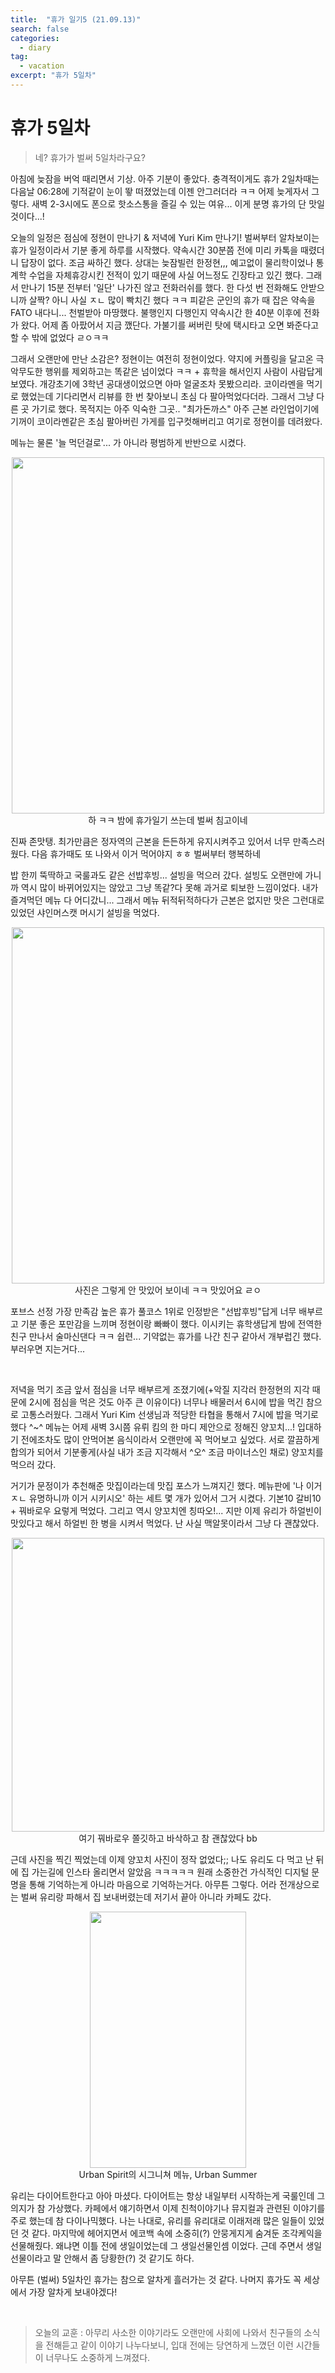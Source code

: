 ```yaml
---
title:  "휴가 일기5 (21.09.13)"
search: false
categories: 
  - diary
tag:
  - vacation
excerpt: "휴가 5일차"
---
```


# 휴가 5일차

>네? 휴가가 벌써 5일차라구요?

아침에 늦잠을 버억 때리면서 기상. 아주 기분이 좋았다. 충격적이게도 휴가 2일차때는 다음날 06:28에 기적같이 눈이 뙇 떠졌었는데 이젠 안그러더라 ㅋㅋ 어제 늦게자서 그렇다. 새벽 2-3시에도 폰으로 핫소스통을 즐길 수 있는 여유... 이게 분명 휴가의 단 맛일 것이다...!  

오늘의 일정은 점심에 정현이 만나기 & 저녁에 Yuri Kim 만나기! 벌써부터 알차보이는 휴가 일정이라서 기분 좋게 하루를 시작했다. 약속시간 30분쯤 전에 미리 카톡을 때렸더니 답장이 없다. 조금 싸하긴 했다. 상대는 늦잠빌런 한정현,,, 예고없이 물리학이었나 통계학 수업을 자체휴강시킨 전적이 있기 때문에 사실 어느정도 긴장타고 있긴 했다. 그래서 만나기 15분 전부터 '일단' 나가진 않고 전화러쉬를 했다. 한 다섯 번 전화해도 안받으니까 살짝? 아니 사실 ㅈㄴ 많이 빡치긴 했다 ㅋㅋ 피같은 군인의 휴가 때 잡은 약속을 FATO 내다니... 천벌받아 마땅했다. 불행인지 다행인지 약속시간 한 40분 이후에 전화가 왔다. 어제 좀 아팠어서 지금 깼단다. 가불기를 써버린 탓에 택시타고 오면 봐준다고 할 수 밖에 없었다 ㄹㅇㅋㅋ  

그래서 오랜만에 만난 소감은? 정현이는 여전히 정현이었다. 약지에 커플링을 달고온 극악무도한 행위를 제외하고는 똑같은 넘이었다 ㅋㅋ + 휴학을 해서인지 사람이 사람답게 보였다. 개강초기에 3학년 공대생이었으면 아마 얼굴조차 못봤으리라. 코이라멘을 먹기로 했었는데 기다리면서 리뷰를 한 번 찾아보니 초심 다 팔아먹었다더라. 그래서 그냥 다른 곳 가기로 했다. 목적지는 아주 익숙한 그곳.. "최가돈까스" 아주 근본 라인업이기에 기꺼이 코이라멘같은 초심 팔아버린 가게를 입구컷해버리고 여기로 정현이를 데려왔다.  

메뉴는 물론 '늘 먹던걸로'... 가 아니라 평범하게 반반으로 시켰다. 

<center>
<img src= "https://user-images.githubusercontent.com/68508521/133930998-9e4adf21-8dd2-42dc-90c8-3198c2e37c17.jpg" width="500" height="570">  

<br>
하 ㅋㅋ 밤에 휴가일기 쓰는데 벌써 침고이네
</center>

진짜 존맛탱. 최가만큼은 정자역의 근본을 든든하게 유지시켜주고 있어서 너무 만족스러웠다. 다음 휴가때도 또 나와서 이거 먹어야지 ㅎㅎ 벌써부터 행복하네  

밥 한끼 뚝딱하고 국룰과도 같은 선밥후빙... 설빙을 먹으러 갔다. 설빙도 오랜만에 가니까 역시 많이 바뀌어있지는 않았고 그냥 똑같?다 못해 과거로 퇴보한 느낌이었다. 내가 즐겨먹던 메뉴 다 어디갔니... 그래서 메뉴 뒤적뒤적하다가 근본은 없지만 맛은 그런대로 있었던 샤인머스캣 머시기 설빙을 먹었다. 

<center>
<img src= "https://user-images.githubusercontent.com/68508521/133931145-e98e8ed3-359a-4a4e-a295-5bda410b2e2d.jpg" width="500" height="570">  

<br>
사진은 그렇게 안 맛있어 보이네 ㅋㅋ 맛있어요 ㄹㅇ
</center>

포브스 선정 가장 만족감 높은 휴가 풀코스 1위로 인정받은 "선밥후빙"답게 너무 배부르고 기분 좋은 포만감을 느끼며 정현이랑 빠빠이 했다. 이시키는 휴학생답게 밤에 전역한 친구 만나서 술마신댄다 ㅋㅋ 쉽련... 기약없는 휴가를 나간 친구 같아서 개부럽긴 했다. 부러우면 지는거다...  

<br>

저녁을 먹기 조금 앞서 점심을 너무 배부르게 조졌기에(+악질 지각러 한정현의 지각 때문에 2시에 점심을 먹은 것도 아주 큰 이유이다) 너무나 배물러서 6시에 밥을 먹긴 참으로 고통스러웠다. 그래서 Yuri Kim 선생님과 적당한 타협을 통해서 7시에 밥을 먹기로 했다 ^~^ 메뉴는 어제 새벽 3시쯤 유뤼 킴의 한 마디 제안으로 정해진 양꼬치...! 입대하기 전에조차도 많이 안먹어본 음식이라서 오랜만에 꼭 먹어보고 싶었다. 서로 깔끔하게 합의가 되어서 기분좋게(사실 내가 조금 지각해서 ^오^ 조금 마이너스인 채로) 양꼬치를 먹으러 갔다.  

거기가 문정이가 추천해준 맛집이라는데 맛집 포스가 느껴지긴 했다. 메뉴판에 '나 이거 ㅈㄴ 유명하니까 이거 시키시오' 하는 세트 몇 개가 있어서 그거 시켰다. 기본10 갈비10 + 꿔바로우 요렇게 먹었다. 그리고 역시 양꼬치엔 칭따오!... 지만 이제 유리가 하얼빈이 맛있다고 해서 하얼빈 한 병을 시켜서 먹었다. 난 사실 맥알못이라서 그냥 다 괜찮았다. 

<center>
<img src= "https://user-images.githubusercontent.com/68508521/133931429-8d480ea9-a853-4d7d-80e8-5d83fec5a32a.jpg" width="500" height="470">  

<br>
여기 꿔바로우 쫄깃하고 바삭하고 참 괜찮았다 bb
</center>

근데 사진을 찍긴 찍었는데 이제 양꼬치 사진이 정작 없었다;; 나도 유리도 다 먹고 난 뒤에 집 가는길에 인스타 올리면서 알았음 ㅋㅋㅋㅋㅋ 원래 소중한건 가식적인 디지털 문명을 통해 기억하는게 아니라 마음으로 기억하는거다. 아무튼 그렇다. 어라 전개상으로는 벌써 유리랑 파해서 집 보내버렸는데 저기서 끝아 아니라 카페도 갔다.  

<center>
<img src= "https://user-images.githubusercontent.com/68508521/133931545-5f5eb292-03c5-41f4-bc5d-cb09383c8862.jpg" width="250" height="410">  

<br>
Urban Spirit의 시그니쳐 메뉴, Urban Summer
</center>

유리는 다이어트한다고 아아 마셨다. 다이어트는 항상 내일부터 시작하는게 국룰인데 그 의지가 참 가상했다. 카페에서 얘기하면서 이제 친척이야기나 뮤지컬과 관련된 이야기를 주로 했는데 참 다이나믹했다. 나는 나대로, 유리를 유리대로 이래저래 많은 일들이 있었던 것 같다. 마지막에 헤어지면서 에코백 속에 소중히(?) 안뭉게지게 숨겨둔 조각케익을 선물해줬다. 왜냐면 이틀 전에 생일이었는데 그 생일선물인셈 이었다. 근데 주면서 생일 선물이라고 말 안해서 좀 당황한(?) 것 같기도 하다.  

아무튼 (벌써) 5일차인 휴가는 참으로 알차게 흘러가는 것 같다. 나머지 휴가도 꼭 세상에서 가장 알차게 보내야겠다!

<br>

> 오늘의 교훈 : 아무리 사소한 이야기라도 오랜만에 사회에 나와서 친구들의 소식을 전해듣고 같이 이야기 나누다보니, 입대 전에는 당연하게 느꼈던 이런 시간들이 너무나도 소중하게 느껴졌다.